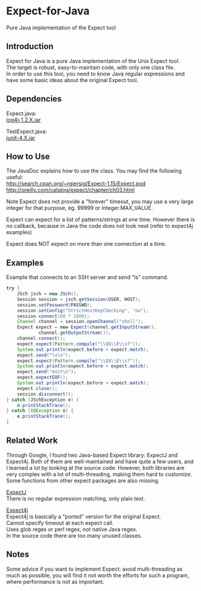 Expect-for-Java
===============

Pure Java implementation of the Expect tool

Introduction
------------
Expect for Java is a pure Java implementation of the Unix Expect tool.  
The target is robust, easy-to-maintain code, with only one class file.  
In order to use this tool, you need to know Java regular expressions and have some basic ideas about the original Expect tool.


Dependencies
------------
Expect.java:  
[log4j-1.2.X.jar](http://archive.apache.org/dist/logging/log4j/1.2.17/log4j-1.2.17.jar)

TestExpect.java:  
[junit-4.X.jar](http://cloud.github.com/downloads/KentBeck/junit/junit-4.10.jar)


How to Use
----------
The JavaDoc explains how to use the class. You may find the following useful:  
<http://search.cpan.org/~rgiersig/Expect-1.15/Expect.pod>  
<http://oreilly.com/catalog/expect/chapter/ch03.html>

Note Expect does not provide a "forever" timeout, you may use a very large integer for that purpose, eg. 99999 or Integer.MAX_VALUE.

Expect can expect for a list of patterns/strings at one time. However there is no callback, because in Java the code does not look neat (refer to expect4j examples)

Expect does NOT expect on more than one connection at a time.

Examples
--------
Example that connects to an SSH server and send "ls" command.
```java
try {
	JSch jsch = new JSch();
	Session session = jsch.getSession(USER, HOST);
	session.setPassword(PASSWD);
	session.setConfig("StrictHostKeyChecking", "no");
	session.connect(60 * 1000);
	Channel channel = session.openChannel("shell");
	Expect expect = new Expect(channel.getInputStream(),
			channel.getOutputStream());
	channel.connect();
	expect.expect(Pattern.compile("\\Q$\\E\\s?"));
	System.out.println(expect.before + expect.match);
	expect.send("ls\n");
	expect.expect(Pattern.compile("\\Q$\\E\\s?"));
	System.out.println(expect.before + expect.match);
	expect.send("exit\n");
	expect.expectEOF();
	System.out.println(expect.before + expect.match);
	expect.close();
	session.disconnect();
} catch (JSchException e) {
	e.printStackTrace();
} catch (IOException e) {
	e.printStackTrace();
}
```


Related Work
------------
Through Google, I found two Java-based Expect library: ExpectJ and Expect4j. Both of them are well-maintained and have quite a few users, and I learned a lot by looking at the source code. However, both libraries are very complex with a lot of multi-threading, making them hard to customize. Some functions from other expect packages are also missing.

[ExpectJ](http://expectj.sourceforge.net/)  
There is no regular expression matching, only plain text.

[Expect4j](http://code.google.com/p/expect4j/)  
Expect4j is basically a "ported" version for the original Expect.  
Cannot specify timeout at each expect call.  
Uses glob regex or perl regex, not native Java regex.  
In the source code there are too many unused classes.


Notes
-----
Some advice if you want to implement Expect: avoid multi-threading as much as possible, you will find it not worth the efforts for such a program, where performance is not as important.
